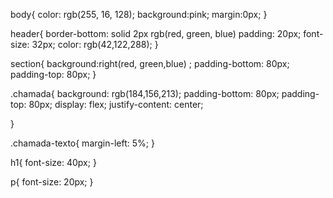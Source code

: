 body{
    color: rgb(255, 16, 128);
    background:pink;
    margin:0px;
}


header{
    border-bottom: solid 2px rgb(red, green, blue)
    padding: 20px;
    font-size: 32px;
    color: rgb(42,122,288);
}

section{
background:right(red, green,blue) ;
padding-bottom: 80px;
padding-top: 80px;
}

.chamada{
     background: rgb(184,156,213);
     padding-bottom: 80px;
     padding-top: 80px;
     display: flex;
     justify-content: center;

}

.chamada-texto{
    margin-left: 5%;
}

h1{
    font-size: 40px;
}

p{
    font-size: 20px;
}
